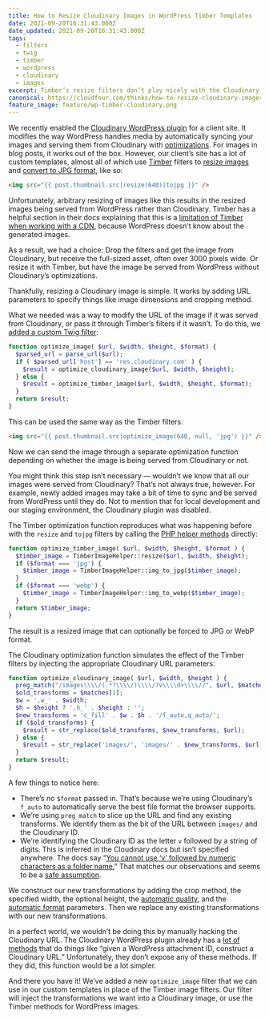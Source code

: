 ```yaml
---
title: How to Resize Cloudinary Images in WordPress Timber Templates
date: 2021-09-20T16:31:43.000Z
date_updated: 2021-09-20T16:31:43.000Z
tags:
  - filters
  - twig
  - timber
  - wordpress
  - cloudinary
  - images
excerpt: Timber’s resize filters don’t play nicely with the Cloudinary WordPress plugin. We added our own custom image optimizer function that check if an image is served from Cloudinary or WordPress and use the appropriate resize method.
canonical: https://cloudfour.com/thinks/how-to-resize-cloudinary-images-in-wordpress-timber-templates/
feature_image: feature/wp-timber-cloudinary.png
---
```


We recently enabled the [Cloudinary WordPress plugin](https://cloudinary.com/documentation/wordpress_integration) for a client site. It modifies the way WordPress handles media by automatically syncing your images and serving them from Cloudinary with [optimizations](https://cloudinary.com/documentation/image_optimization). For images in blog posts, it works out of the box. However, our client’s site has a lot of custom templates, almost all of which use [Timber](https://upstatement.com/timber/) filters to [resize images](https://timber.github.io/docs/guides/cookbook-images/#arbitrary-resizing-of-images) and [convert to JPG format](https://timber.github.io/docs/guides/cookbook-images/#converting-images), like so:

```html
<img src="{{ post.thumbnail.src|resize(640)|tojpg }}" />
```

Unfortunately, arbitrary resizing of images like this results in the resized images being served from WordPress rather than Cloudinary. Timber has a helpful section in their docs explaining that this is a [limitation of Timber when working with a CDN](https://timber.github.io/docs/guides/cookbook-images/#limitations-when-working-with-a-cdn), because WordPress doesn’t know about the generated images.

As a result, we had a choice: Drop the filters and get the image from Cloudinary, but receive the full-sized asset, often over 3000 pixels wide. Or resize it with Timber, but have the image be served from WordPress without Cloudinary’s optimizations.

Thankfully, resizing a Cloudinary image is simple. It works by adding URL parameters to specify things like image dimensions and cropping method.

What we needed was a way to modify the URL of the image if it was served from Cloudinary, or pass it through Timber’s filters if it wasn’t. To do this, we [added a custom Twig filter](https://timber.github.io/docs/guides/extending-timber/#adding-functionality-to-twig):

```php
function optimize_image( $url, $width, $height, $format) {
  $parsed_url = parse_url($url);
  if ( $parsed_url['host'] == 'res.cloudinary.com' ) {
    $result = optimize_cloudinary_image($url, $width, $height);
  } else {
    $result = optimize_timber_image($url, $width, $height, $format);
  }
  return $result;
}
```

This can be used the same way as the Timber filters:

```html
<img src="{{ post.thumbnail.src|optimize_image(640, null, 'jpg') }}" />
```

Now we can send the image through a separate optimization function depending on whether the image is being served from Cloudinary or not.

You might think this step isn’t necessary — wouldn’t we know that all our images were served from Cloudinary? That’s not always true, however. For example, newly added images may take a bit of time to sync and be served from WordPress until they do. Not to mention that for local development and our staging environment, the Cloudinary plugin was disabled.

The Timber optimization function reproduces what was happening before with the `resize` and `tojpg` filters by calling the [PHP helper methods](https://timber.github.io/docs/reference/timber-imagehelper/) directly:

```php
function optimize_timber_image( $url, $width, $height, $format ) {
  $timber_image = TimberImageHelper::resize($url, $width, $height);
  if ($format === 'jpg') {
    $timber_image = TimberImageHelper::img_to_jpg($timber_image);
  }
  if ($format === 'webp') {
    $timber_image = TimberImageHelper::img_to_webp($timber_image);
  }
  return $timber_image;
}
```

The result is a resized image that can optionally be forced to JPG or WebP format.

The Cloudinary optimization function simulates the effect of the Timber filters by injecting the appropriate Cloudinary URL parameters:

```php
function optimize_cloudinary_image( $url, $width, $height ) {
  preg_match("/images\\\\/(.*?\\\\/)\\\\/?v\\\\d+\\\\//", $url, $matches);
  $old_transforms = $matches[1];
  $w = ',w_' . $width;
  $h = $height ? ',h_' . $height : '';
  $new_transforms = 'c_fill' . $w . $h . '/f_auto,q_auto/';
  if ($old_transforms) {
    $result = str_replace($old_transforms, $new_transforms, $url);
  } else {
    $result = str_replace('images/', 'images/' . $new_transforms, $url);
  }
  return $result;
}
```

A few things to notice here:

- There’s no `$format` passed in. That’s because we’re using Cloudinary’s `f_auto` to automatically serve the best file format the browser supports.
- We’re using `preg_match` to slice up the URL and find any existing transforms. We identify them as the bit of the URL between `images/` and the Cloudinary ID.
- We’re identifying the Cloudinary ID as the letter `v` followed by a string of digits. This is inferred in the Cloudinary docs but isn’t specified anywhere. The docs say “[You cannot use ‘v’ followed by numeric characters as a folder name.](https://cloudinary.com/documentation/upload_images#public_id)” That matches our observations and seems to be a [safe assumption](https://support.cloudinary.com/hc/en-us/community/posts/360006941639-How-to-programmatically-retrieve-public-id-from-URL-).

We construct our new transformations by adding the crop method, the specified width, the optional height, the [automatic quality](https://cloudinary.com/documentation/image_optimization#automatic_quality_selection_q_auto), and the [automatic format](https://cloudinary.com/documentation/image_optimization#automatic_format_selection_f_auto) parameters. Then we replace any existing transformations with our new transformations.

In a perfect world, we wouldn’t be doing this by manually hacking the Cloudinary URL. The Cloudinary WordPress plugin already has a [lot of methods](http://cloudinary.github.io/cloudinary_wordpress/index.html) that do things like “given a WordPress attachment ID, construct a Cloudinary URL.” Unfortunately, they don’t expose any of these methods. If they did, this function would be a lot simpler.

And there you have it! We’ve added a new `optimize_image` filter that we can use in our custom templates in place of the Timber image filters. Our filter will inject the transformations we want into a Cloudinary image, or use the Timber methods for WordPress images.
